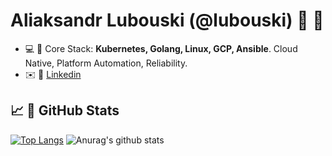 <h1>Aliaksandr Lubouski (@lubouski) 👋 🤟</h1>

- 💻 🎯 Core Stack: **Kubernetes, Golang, Linux, GCP, Ansible**. Cloud Native, Platform Automation, Reliability.
- ✉️  💾 <a href="https://linkedin.com/in/lubouski"  target="blank">Linkedin</a>

<h2>📈 🙈 GitHub Stats</h2>

[![Top Langs](https://github-readme-stats.vercel.app/api/top-langs/?username=lubouski)](https://github.com/anuraghazra/github-readme-stats)
![Anurag's github stats](https://github-readme-stats.vercel.app/api?username=lubouski&show_icons=true)

